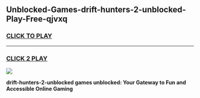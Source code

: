 
## Unblocked-Games-drift-hunters-2-unblocked-Play-Free-qjvxq
<h3>
<a href="https://premium76.site?title=drift-hunters-2-unblocked&ref=12A">CLICK TO PLAY</a></h3>
<hr>

<h3>
<a href="https://premium76.site?title=drift-hunters-2-unblocked&ref=12A">CLICK 2 PLAY</a>
  
</h3>

<a href="https://premium76.site?title=drift-hunters-2-unblocked&ref=12A"><img src="https://clearcache.store/games.png"></a>


**drift-hunters-2-unblocked games unblocked: Your Gateway to Fun and Accessible Online Gaming**
